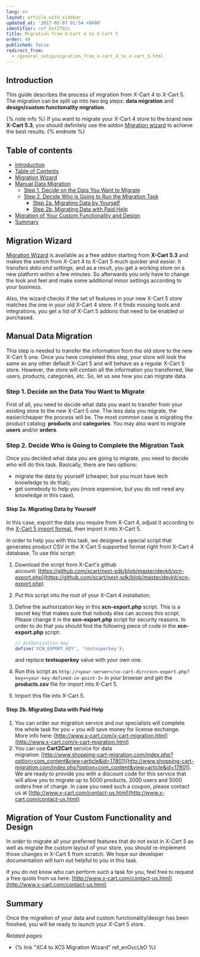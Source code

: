 ```yaml
---
lang: en
layout: article_with_sidebar
updated_at: '2017-02-07 01:54 +0400'
identifier: ref_EntIT03c
title: Migration from X-Cart 4 to X-Cart 5
order: 40
published: false
redirect_from:
  - /general_setup/migration_from_x-cart_4_to_x-cart_5.html
---
```

## Introduction

This guide describes the process of migration from X-Cart 4 to X-Cart 5\. The migration can be split up into two big steps: **data migration** and **design/custom functionality migration**.

{% note info %}
If you want to migrate your X-Cart 4 store to the brand new **X-Cart 5.3**, you should definitely use the addon [Migration wizard](#migration-wizard) to achieve the best results.
{% endnote %}

## Table of contents

*   [Introduction](#introduction)
*   [Table of Contents](#table-of-contents)
*   [Migration Wizard](#migration-wizard)
*   [Manual Data Migration](#manual-data-migration)
    *   [Step 1\. Decide on the Data You Want to Migrate](#step-1-decide-on-the-data-you-want-to-migrate)
    *   [Step 2\. Decide Who is Going to Run the Migration Task](#step-2-decide-who-is-going-to-run-the-migration-task)
        *   [Step 2a. Migrating Data by Yourself](#step-2a-migrating-data-by-yourself)
        *   [Step 2b. Migrating Data with Paid Help](#step-2b-migrating-data-with-paid-help)
*   [Migration of Your Custom Functionality and Design](#migration-of-your-custom-functionality-and-design)
*   [Summary](#summary)

## Migration Wizard

[Migration Wizard](http://market.x-cart.com/addons/migration-wizard.html) is available as a free addon starting from **X-Cart 5.3** and makes the switch from X-Cart 4 to X-Cart 5 much quicker and easier. It transfers _data and settings_, and as a result, you get a working store on a new platform within a few minutes. So afterwards you only have to change the look and feel and make some additional minor settings according to your business.

Also, the wizard checks if the set of features in your new X-Cart 5 store matches the one in your old X-Cart 4 store. If it finds missing tools and integrations, you get a list of X-Cart 5 addons that need to be enabled or purchased.

## Manual Data Migration

This step is needed to transfer the information from the old store to the new X-Cart 5 one. Once you have completed this step, your store will look the same as any other default X-Cart 5 and will behave as a regular X-Cart 5 store. However, the store will contain all the information you transferred, like users, products, categories, etc. So, let us see how you can migrate data.

### Step 1\. Decide on the Data You Want to Migrate

First of all, you need to decide what data you want to transfer from your existing store to the new X-Cart 5 one. The less data you migrate, the easier/cheaper the process will be. The most common case is migrating the product catalog: **products** and **categories**. You may also want to migrate **users** and/or **orders**.

### Step 2\. Decide Who is Going to Complete the Migration Task

Once you decided what data you are going to migrate, you need to decide who will do this task. Basically, there are two options:

*   migrate the data by yourself (cheaper, but you must have tech knowledge to do that);
*   get somebody to help you (more expensive, but you do not need any knowledge in this case).

#### Step 2a. Migrating Data by Yourself

In this case, export the data you require from X-Cart 4, adjust it according to the [X-Cart 5 import format](http://kb.x-cart.com/en/import-export/csv_format_by_x-cart_data_type/), then import it into X-Cart 5.

In order to help you with this task, we designed a special script that generates product CSV in the X-Cart 5 supported format right from X-Cart 4 database. To use this script:

1.  Download the script from X-Cart's github account: [https://github.com/xcart/next-sdk/blob/master/devkit/xcn-export.php](https://github.com/xcart/next-sdk/blob/master/devkit/xcn-export.php)
2.  Put this script into the root of your X-Cart 4 installation.
3.  Define the authorization key in this **xcn-export.php** script. This is a secret key that makes sure that nobody else can access this script. Please change it in the **xcn-export.php** script for security reasons. In order to do that you should find the following piece of code in the **xcn-export.php** script:

    ```php
    // Authorization key
    define('XCN_EXPORT_KEY', 'testsuperkey');
    ```

    and replace **testsuperkey** value with your own one.

4.  Run this script as `http://<your-server>/<x-cart-dir>/xcn-export.php?key=<your-key-defined-in-point-3>` in your browser and get the **products.csv** file for import into X-Cart 5.

5.  Import this file into X-Cart 5.

#### Step 2b. Migrating Data with Paid Help

1.  You can order our migration service and our specialists will complete the whole task for you + you will save money for license exchange. More info here: [http://www.x-cart.com/x-cart-migration.html](http://www.x-cart.com/x-cart-migration.html)
2.  You can use **Cart2Cart** service for data migration: [http://www.shopping-cart-migration.com/index.php?option=com_content&view=article&id=17801](http://www.shopping-cart-migration.com/index.php?option=com_content&view=article&id=17801). We are ready to provide you with a discount code for this service that will allow you to migrate up to 5000 products, 2000 users and 5000 orders free of charge. In case you need such a coupon, please contact us at [http://www.x-cart.com/contact-us.html](http://www.x-cart.com/contact-us.html)

## Migration of Your Custom Functionality and Design

In order to migrate all your preferred features that do not exist in X-Cart 5 as well as migrate the custom layout of your store, you should re-implement those changes in X-Cart 5 from scratch. We hope our developer documentation will turn out helpful to you in this task.

If you do not know who can perform such a task for you, feel free to request a free quote from us here: [http://www.x-cart.com/contact-us.html](http://www.x-cart.com/contact-us.html)

## Summary

Once the migration of your data and custom functionality/design has been finished, you will be ready to launch your X-Cart 5 store.


_Related pages:_

*   {% link "XC4 to XC5 Migration Wizard" ref_enOvcLbO %}
